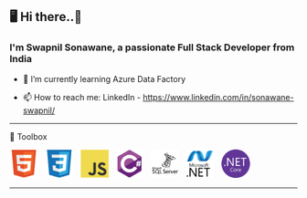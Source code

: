 <h2> 🖥 Hi there..👋 </h2>

<h3> I'm Swapnil Sonawane, a passionate Full Stack Developer from India </h3>

- 🌱 I’m currently learning Azure Data Factory

- 📫 How to reach me: LinkedIn - https://www.linkedin.com/in/sonawane-swapnil/

---

🧰 Toolbox

<a href="https://www.w3.org/html"><img src="https://github.com/devicons/devicon/blob/master/icons/html5/html5-original.svg" alt="HTML5" width="50" height="50"/></a>&nbsp;&nbsp;
<a href="https://www.w3.org/html"><img src="https://github.com/devicons/devicon/blob/master/icons/css3/css3-original.svg" alt="CSS Logo" width="50" height="50"/></a>&nbsp;&nbsp;
<a href="https://www.w3.org/html"><img src="https://github.com/devicons/devicon/blob/master/icons/javascript/javascript-original.svg" alt="JavaScript Logo" width="50" height="50"/></a>&nbsp;&nbsp;
<a href="https://www.w3.org/html"><img src="https://github.com/devicons/devicon/blob/master/icons/csharp/csharp-original.svg" alt="C#" width="50" height="50"/></a>&nbsp;&nbsp;
<a href="https://www.w3.org/html"><img src="https://github.com/devicons/devicon/blob/master/icons/microsoftsqlserver/microsoftsqlserver-plain-wordmark.svg" alt="SQL" width="50" height="50"/></a>&nbsp;&nbsp;
<a href="https://www.w3.org/html"><img src="https://github.com/devicons/devicon/blob/master/icons/dot-net/dot-net-original-wordmark.svg" alt="Dot Net" width="50" height="50"/></a>&nbsp;&nbsp;
<a href="https://www.w3.org/html"><img src="https://github.com/devicons/devicon/blob/master/icons/dotnetcore/dotnetcore-original.svg" alt="Dot Net" width="50" height="50"/></a>&nbsp;&nbsp;

---














<!---
  <img alt="Tests Passing" src="https://github.com/anuraghazra/github-readme-stats/workflows/Test/badge.svg" />
    </a>
    <a href="https://codecov.io/gh/anuraghazra/github-readme-stats">
      <img src="https://codecov.io/gh/anuraghazra/github-readme-stats/branch/master/graph/badge.svg" />
    </a>
    <a href="https://github.com/anuraghazra/github-readme-stats/issues">
      <img alt="Issues" src="https://img.shields.io/github/issues/anuraghazra/github-readme-stats?color=0088ff" />
    </a>
    <a href="https://github.com/anuraghazra/github-readme-stats/pulls">
      <img alt="GitHub pull requests" src="https://img.shields.io/github/issues-pr/anuraghazra/github-readme-stats?color=0088ff" />
    </a>
--->






<!---
swap407/swap407 is a ✨ special ✨ repository because its `README.md` (this file) appears on your GitHub profile.
You can click the Preview link to take a look at your changes.
--->
